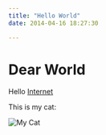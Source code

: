 ```yaml
---
title: "Hello World"
date: 2014-04-16 18:27:30 

---
```


# Dear World

Hello [Internet](http://google.com)

This is my cat:

![My Cat](http://placekitten.com/300/300)